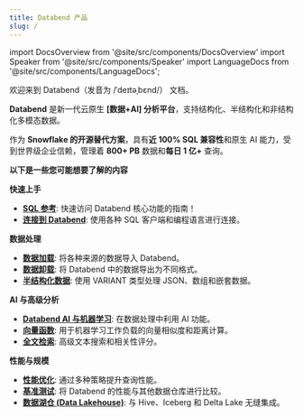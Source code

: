 ```yaml
---
title: Databend 产品
slug: /
---
```


import DocsOverview from '@site/src/components/DocsOverview'
import Speaker from '@site/src/components/Speaker'
import LanguageDocs from '@site/src/components/LanguageDocs';

欢迎来到 Databend（发音为 /ˈdeɪtəˌbɛnd/）<Speaker /> 文档。

**Databend** 是新一代云原生 **[数据+AI] 分析平台**，支持结构化、半结构化和非结构化多模态数据。

作为 **Snowflake 的开源替代方案**，具有**近 100% SQL 兼容性**和原生 AI 能力，受到世界级企业信赖，管理着 **800+ PB** 数据和**每日 1 亿+** 查询。

<DocsOverview />

**以下是一些您可能想要了解的内容**

**快速上手**
- **[SQL 参考](/sql)**: 快速访问 Databend 核心功能的指南！
- **[连接到 Databend](/guides/sql-clients)**: 使用各种 SQL 客户端和编程语言进行连接。

**数据处理**
- **[数据加载](/guides/load-data)**: 将各种来源的数据导入 Databend。
- **[数据卸载](/guides/unload-data)**: 将 Databend 中的数据导出为不同格式。
- **[半结构化数据](/sql/sql-functions/semi-structured-functions)**: 使用 VARIANT 类型处理 JSON、数组和嵌套数据。

**AI 与高级分析**
- **[Databend AI 与机器学习](/guides/ai-functions)**: 在数据处理中利用 AI 功能。
- **[向量函数](/sql/sql-functions/vector-functions)**: 用于机器学习工作负载的向量相似度和距离计算。
- **[全文检索](/guides/performance/fulltext-index)**: 高级文本搜索和相关性评分。

**性能与规模**
- **[性能优化](/guides/performance)**: 通过多种策略提升查询性能。
- **[基准测试](/guides/benchmark)**: 将 Databend 的性能与其他数据仓库进行比较。
- **[数据湖仓 (Data Lakehouse)](/guides/access-data-lake)**: 与 Hive、Iceberg 和 Delta Lake 无缝集成。